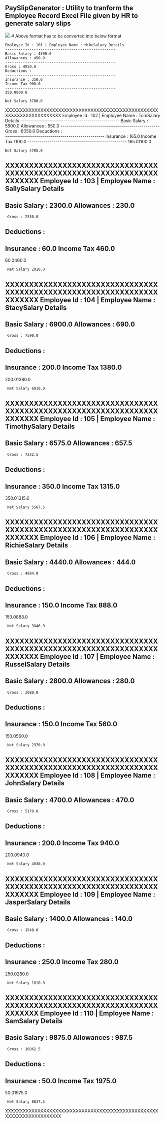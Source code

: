 ## PaySlipGenerator : Utility to tranform the Employee Record Excel File given by HR to generate salary slips

<img src="https://github.com/dheeraj-thedev/PaySlipGenerator/blob/master/EmployeeRecord.png">
# Above format has to be converted into below format 

    Employee Id : 101 | Employee Name : MikeSalary Details 
    --------------------------------------------------
    Basic Salary : 4500.0
    Allowances : 450.0
    --------------------------------------------------
    Gross : 4950.0
    Deductions :  
    --------------------------------------------------
    Insurance : 350.0
    Income Tax 900.0
    --------------------------------------------------
    350.0900.0
	
	Net Salary 3700.0


XXXXXXXXXXXXXXXXXXXXXXXXXXXXXXXXXXXXXXXXXXXXXXXXXXXXXXXXXXXXXXXXXXXXXXX
    Employee Id : 102 | Employee Name : TomSalary Details 
    --------------------------------------------------
    Basic Salary : 5500.0
    Allowances : 550.0
    --------------------------------------------------
	 Gross : 6050.0
    Deductions :  
    --------------------------------------------------
    Insurance : 165.0
    Income Tax 1100.0
    --------------------------------------------------
    165.01100.0

	Net Salary 4785.0


XXXXXXXXXXXXXXXXXXXXXXXXXXXXXXXXXXXXXXXXXXXXXXXXXXXXXXXXXXXXXXXXXXXXXXX
Employee Id : 103 | Employee Name : SallySalary Details 
--------------------------------------------------
Basic Salary : 2300.0
Allowances : 230.0
--------------------------------------------------
	 Gross : 2530.0
Deductions :  
--------------------------------------------------
Insurance : 60.0
Income Tax 460.0
--------------------------------------------------
60.0460.0

	 Net Salary 2010.0

XXXXXXXXXXXXXXXXXXXXXXXXXXXXXXXXXXXXXXXXXXXXXXXXXXXXXXXXXXXXXXXXXXXXXXX
Employee Id : 104 | Employee Name : StacySalary Details 
--------------------------------------------------
Basic Salary : 6900.0
Allowances : 690.0
--------------------------------------------------
	 Gross : 7590.0
Deductions :  
--------------------------------------------------
Insurance : 200.0
Income Tax 1380.0
--------------------------------------------------
200.01380.0

	 Net Salary 6010.0

XXXXXXXXXXXXXXXXXXXXXXXXXXXXXXXXXXXXXXXXXXXXXXXXXXXXXXXXXXXXXXXXXXXXXXX
Employee Id : 105 | Employee Name : TimothySalary Details 
--------------------------------------------------
Basic Salary : 6575.0
Allowances : 657.5
--------------------------------------------------
	 Gross : 7232.5
Deductions :  
--------------------------------------------------
Insurance : 350.0
Income Tax 1315.0
--------------------------------------------------
350.01315.0

	 Net Salary 5567.5

XXXXXXXXXXXXXXXXXXXXXXXXXXXXXXXXXXXXXXXXXXXXXXXXXXXXXXXXXXXXXXXXXXXXXXX
Employee Id : 106 | Employee Name : RichieSalary Details 
--------------------------------------------------
Basic Salary : 4440.0
Allowances : 444.0
--------------------------------------------------
	 Gross : 4884.0
Deductions :  
--------------------------------------------------
Insurance : 150.0
Income Tax 888.0
--------------------------------------------------
150.0888.0

	 Net Salary 3846.0


XXXXXXXXXXXXXXXXXXXXXXXXXXXXXXXXXXXXXXXXXXXXXXXXXXXXXXXXXXXXXXXXXXXXXXX
Employee Id : 107 | Employee Name : RusselSalary Details 
--------------------------------------------------
Basic Salary : 2800.0
Allowances : 280.0
--------------------------------------------------
	 Gross : 3080.0
Deductions :  
--------------------------------------------------
Insurance : 150.0
Income Tax 560.0
--------------------------------------------------
150.0560.0

	 Net Salary 2370.0


XXXXXXXXXXXXXXXXXXXXXXXXXXXXXXXXXXXXXXXXXXXXXXXXXXXXXXXXXXXXXXXXXXXXXXX
Employee Id : 108 | Employee Name : JohnSalary Details 
--------------------------------------------------
Basic Salary : 4700.0
Allowances : 470.0
--------------------------------------------------
	 Gross : 5170.0
Deductions :  
--------------------------------------------------
Insurance : 200.0
Income Tax 940.0
--------------------------------------------------
200.0940.0

	 Net Salary 4030.0


XXXXXXXXXXXXXXXXXXXXXXXXXXXXXXXXXXXXXXXXXXXXXXXXXXXXXXXXXXXXXXXXXXXXXXX
Employee Id : 109 | Employee Name : JasperSalary Details 
--------------------------------------------------
Basic Salary : 1400.0
Allowances : 140.0
--------------------------------------------------
	 Gross : 1540.0
Deductions :  
--------------------------------------------------
Insurance : 250.0
Income Tax 280.0
--------------------------------------------------
250.0280.0

	 Net Salary 1010.0

XXXXXXXXXXXXXXXXXXXXXXXXXXXXXXXXXXXXXXXXXXXXXXXXXXXXXXXXXXXXXXXXXXXXXXX
Employee Id : 110 | Employee Name : SamSalary Details 
--------------------------------------------------
Basic Salary : 9875.0
Allowances : 987.5
--------------------------------------------------
	 Gross : 10862.5
Deductions :  
--------------------------------------------------
Insurance : 50.0
Income Tax 1975.0
--------------------------------------------------
50.01975.0

	 Net Salary 8837.5

XXXXXXXXXXXXXXXXXXXXXXXXXXXXXXXXXXXXXXXXXXXXXXXXXXXXXXXXXXXXXXXXXXXXXXX

</h4>
